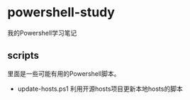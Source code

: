 # powershell-study
我的Powershell学习笔记

## scripts
里面是一些可能有用的Powershell脚本。

- update-hosts.ps1 利用开源hosts项目更新本地hosts的脚本
